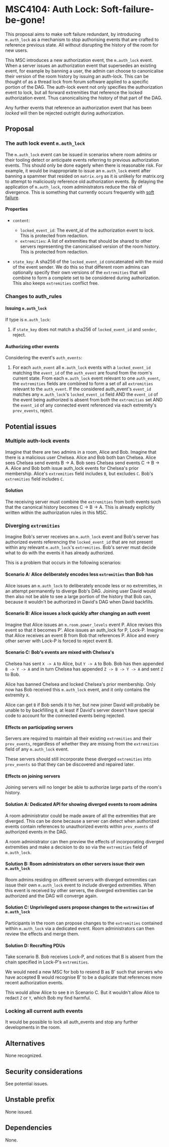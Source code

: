# MSC4104: Auth Lock: Soft-failure-be-gone!

This proposal aims to make soft failure redundant, by introducing
`m.auth_lock` as a mechanism to stop authorising events that are
crafted to reference previous state. All without disrupting the
history of the room for new users.

This MSC introduces a new authorization event, the `m.auth_lock` event.
When a server issues an authorization event that supersedes an existing
event, for example by banning a user, the admin can choose to
canonicalise their version of the room history by issuing an auth-lock.
This can be thought of as a thread lock from forum software applied
to a specific portion of the DAG. The auth-lock event not only
specifies the authorization event to lock, but all forward
extremities that reference the locked authorization event. Thus
canonicalising the history of that part of the DAG.

Any further events that reference an authorization event that has been
*locked* will then be rejected outright during authorization.

## Proposal

### The auth lock event `m.auth_lock`

The `m.auth_lock` event can be issued in scenarios where room admins
or their tooling detect or anticipate events referring to previous
authorization events. This should only be done eagerly when there
is reasonable risk. For example, it would be inappropriate to
issue an `m.auth_lock` event after banning a spammer that
resided on `matrix.org` as it is unlikely for matrix.org
to attempt to maliciously reference old authorization events.
By delaying the application of `m.auth_lock`, room administrators
reduce the risk of divergence. This is something that currently
occurs frequently with [soft failure](https://github.com/element-hq/synapse/issues/9329).

#### Properties
- `content`:
  + `locked_event_id`: The event_id of the authorization event to lock.
    This is protected from redaction.
  + `extremities`: A list of extremities that should be shared to other
   servers representing the canonicalised version of the room history.
   This is protected from redaction.

- `state_key`: A sha256 of the `locked_event_id` concatenated with the
  mxid of the event sender. We do this so that different room admins
  can optionally specify their own versions of the `extremities`
  that will combine to form a complete set to be considered during
  authorization. This also keeps `extremities` conflict free.

### Changes to auth_rules

#### Issuing `m.auth_lock`

If type is `m.auth_lock`:
  1. if `state_key` does not match a sha256 of `locked_event_id` and
     `sender`, reject.

#### Authorizing other events

Considering the event's `auth_events`:
  1. For each `auth_event` all `m.auth_lock` events with a
     `locked_event_id` matching the `event_id` of the `auth_event`
     are found from the room's current state.
     From each `m.auth_lock` event relevant to one `auth_event`, the
     `extremities` fields are combined to form a set of all `extremities`
     relevant to the `auth_event`.
     If the considered auth_event's `event_id` matches any
     `m.auth_lock`'s `locked_event_id` field AND the `event_id` of the
     event being authorized is absent from both the `extremities` set
     AND the `event_id` of any connected event referenced via each
     extremity's `prev_events`, reject.

## Potential issues

### Multiple auth-lock events

Imagine that there are two admins in a room, Alice and Bob.
Imagine that there is a malicious user Chelsea.
Alice and Bob both ban Chelsea.
Alice sees Chelsea send events B -> A.
Bob sees Chelsea send events C -> B -> A.
Alice and Bob both issue auth_lock events for Chelsea's prior membership.
Alice's `extremities` field includes `B`, but excludes `C`.
Bob's `extremities` field includes `C`.

#### Solution

The receiving server must combine the `extremities` from both events
such that the canonical history becomes C -> B -> A.
This is already explicitly written within the authorization rules
in this MSC.

### Diverging `extremities`

Imagine Bob's server receives an `m.auth_lock` event and Bob's server
has authorized events referencing the `locked_event_id` that are not
present within any relevant `m.auth_lock`'s `extremities`.
Bob's server must decide what to do with the events it has already
authorized.

This is a problem that occurs in the following scenarios:

#### Scenario A: Alice deliberately encodes less `extremities` than Bob has
Alice issues an `m.auth_lock` to deliberately encode less or no
extremities, in an attempt permanently to diverge Bob's DAG.
Joining user David would then also not be able to see a large portion
of the history that Bob can, because it wouldn't be authorized in
David's DAG when David backfills.

#### Scenario B: Alice issues a lock quickly after changing an auth event

Imagine that Alice issues an `m.room.power_levels` event P.
Alice revises this event so that it becomes P'.
Alice issues an auth_lock for P, Lock-P.
Imagine that Alice receives an event B from Bob that references P.
Alice and every other server with Lock-P is forced to reject event B.

#### Scenario C: Bob's events are mixed with Chelsea's

Chelsea has sent `X -> A` to Alice, but `Y -> A` to Bob.
Bob has then appended `B -> Y -> A` and in turn Chelsea
has appended `Z -> B -> Y -> A` and sent `Z` to Bob.

Alice has banned Chelsea and locked Chelsea's prior membership.
Only now has Bob received this `m.auth_lock` event, and it only
contains the extremity `X`.

Alice can get `B` if Bob sends it to her,
but new joiner David will probably be unable to by backfilling `B`,
at least if David's server doesn't have special code to account
for the connected events being rejected.

#### Effects on participating servers 

Servers are required to maintain all their existing `extremities`
and their `prev_events`, regardless of whether they are missing from
the `extremities` field of any `m.auth_lock` event.

These servers should still incorporate these diverged `extremities`
into `prev_events` so that they can be discovered and repaired later.

#### Effects on joining servers

Joining servers will no longer be able to authorize large parts of the
room's history.

#### Solution A: Dedicated API for showing diverged events to room admins

A room administrator could be made aware of all the extremities that
are diverged. This can be done because a server can detect when
authorized events contain references to unauthorized events
within `prev_events` of authorized events in the DAG.

A room administrator can then preview the effects of incorporating
diverged extremities and make a decision to do so via the
`extremities` field of `m.auth_lock`.

#### Solution B: Room administrators on other servers issue their own `m.auth_lock`

Room admins residing on different servers with diverged extremities
can issue their own `m.auth_lock` event to include diverged extremities.
When this event is received by other servers, the diverged extremities
can be authorized and the DAG will converge again.

#### Solution C: Unprivileged users propose changes to the `extremities` of `m.auth_lock`

Participants in the room can propose changes to the `extremities`
contained within `m.auth_lock` via a dedicated event. Room administrators
can then review the effects and merge them.

#### Solution D: Recrafting PDUs

Take scenario B. Bob receives Lock-P, and notices that B is absent
from the chain specified in Lock-P's `extremities`.

We would need a new MSC for bob to resend B as B' such that servers who
have accepted B would recognise B' to be a duplicate that references
more recent authorization events.

This would allow Alice to see `B` in Scenario C. But it wouldn't
allow Alice to redact `Z` or `Y`, which Bob my find harmful.

### Locking all current auth events

It would be possible to lock all auth_events and stop any further
developments in the room.

## Alternatives

None recognized.


## Security considerations

See potential issues.


## Unstable prefix

None issued.

## Dependencies

None.

